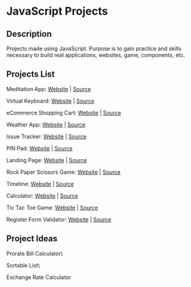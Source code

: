 # JavaScript Projects

## Description
Projects made using JavaScript. Purpose is to gain practice and skills necessary to build real applications, websites, game, components, etc.

## Projects List
Meditation App: [Website](https://ejnguyen619.github.io/javascript-projects/Meditation/) | [Source](https://github.com/ejnguyen619/javascript-projects/tree/main/Meditation)

Virtual Keyboard: [Website](https://ejnguyen619.github.io/javascript-projects/Virtual-Keyboard/) | [Source](https://github.com/ejnguyen619/javascript-projects/tree/main/Virtual-Keyboard)

eCommerce Shopping Cart: [Website](https://vanilla-shopping-cart.netlify.app/) | [Source](https://github.com/ejnguyen619/javascript-projects/tree/main/Shopping-Cart)

Weather App: [Website](https://ejnguyen619.github.io/javascript-projects/Weather/) | [Source](https://github.com/ejnguyen619/javascript-projects/tree/main/Weather)

Issue Tracker: [Website](https://ejnguyen619.github.io/javascript-projects/Issue-Tracker/) | [Source](https://github.com/ejnguyen619/javascript-projects/tree/main/Issue-Tracker)

PIN Pad: [Website](https://ejnguyen619.github.io/javascript-projects/PIN-Pad/) | [Source](https://github.com/ejnguyen619/javascript-projects/tree/main/PIN-Pad)

Landing Page: [Website](https://ejnguyen619.github.io/javascript-projects/Landing-Page/) | [Source](https://github.com/ejnguyen619/javascript-projects/tree/main/Landing-Page)

Rock Paper Scissors Game: [Website](https://ejnguyen619.github.io/javascript-projects/Rock-Paper-Scissors/) | [Source](https://github.com/ejnguyen619/javascript-projects/tree/main/Rock-Paper-Scissors)

Timeline: [Website](https://ejnguyen619.github.io/javascript-projects/Timeline/) | [Source](https://github.com/ejnguyen619/javascript-projects/tree/main/Timeline)

Calculator: [Website](https://ejnguyen619.github.io/javascript-projects/Calculator/) | [Source](https://github.com/ejnguyen619/javascript-projects/tree/main/Calculator)

Tic Tac Toe Game: [Website](https://ejnguyen619.github.io/javascript-projects/Tic-Tac-Toe/) | [Source](https://github.com/ejnguyen619/javascript-projects/tree/main/Tic-Tac-Toe)

Register Form Validator: [Website](https://ejnguyen619.github.io/javascript-projects/Register-Form-Validator/) | [Source](https://github.com/ejnguyen619/javascript-projects/tree/main/Register-Form-Validator)

## Project Ideas
Prorate Bill Calculator\

Sortable List\

Exchange Rate Calculator
